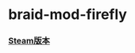 # braid-mod-firefly

###  [Steam版本](https://github.com/tangyuan9826/braid-mod-firefly-release/blob/master/firefly.rar?raw=true) 

